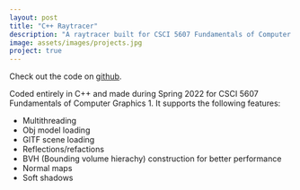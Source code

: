 ```yaml
---
layout: post
title: "C++ Raytracer"
description: "A raytracer built for CSCI 5607 Fundamentals of Computer Graphics"
image: assets/images/projects.jpg
project: true
---
```


Check out the code on <a href="https://github.com/BrettSchumacher/Raytracer" target="_blank">github</a>.

Coded entirely in C++ and made during Spring 2022 for CSCI 5607 Fundamentals of Computer Graphics 1. It supports the following features:
<ul>
    <li>Multithreading</li>
    <li>Obj model loading</li>
    <li>GlTF scene loading</li>
    <li>Reflections/refactions</li>
    <li>BVH (Bounding volume hierachy) construction for better performance</li>
    <li>Normal maps</li>
    <li>Soft shadows</li>
</ul>
